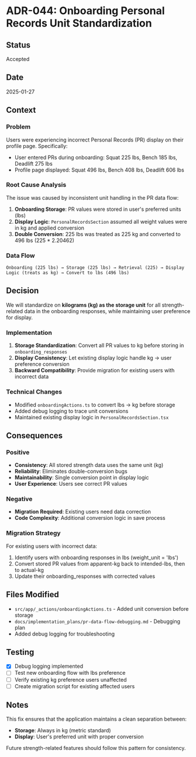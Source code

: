 # ADR-044: Onboarding Personal Records Unit Standardization

## Status
Accepted

## Date
2025-01-27

## Context

### Problem
Users were experiencing incorrect Personal Records (PR) display on their profile page. Specifically:
- User entered PRs during onboarding: Squat 225 lbs, Bench 185 lbs, Deadlift 275 lbs
- Profile page displayed: Squat 496 lbs, Bench 408 lbs, Deadlift 606 lbs

### Root Cause Analysis
The issue was caused by inconsistent unit handling in the PR data flow:

1. **Onboarding Storage**: PR values were stored in user's preferred units (lbs)
2. **Display Logic**: `PersonalRecordsSection` assumed all weight values were in kg and applied conversion
3. **Double Conversion**: 225 lbs was treated as 225 kg and converted to 496 lbs (225 * 2.20462)

### Data Flow
```
Onboarding (225 lbs) → Storage (225 lbs) → Retrieval (225) → Display Logic (treats as kg) → Convert to lbs (496 lbs)
```

## Decision

We will standardize on **kilograms (kg) as the storage unit** for all strength-related data in the onboarding responses, while maintaining user preference for display.

### Implementation
1. **Storage Standardization**: Convert all PR values to kg before storing in `onboarding_responses`
2. **Display Consistency**: Let existing display logic handle kg → user preference conversion
3. **Backward Compatibility**: Provide migration for existing users with incorrect data

### Technical Changes
- Modified `onboardingActions.ts` to convert lbs → kg before storage
- Added debug logging to trace unit conversions
- Maintained existing display logic in `PersonalRecordsSection.tsx`

## Consequences

### Positive
- **Consistency**: All stored strength data uses the same unit (kg)
- **Reliability**: Eliminates double-conversion bugs
- **Maintainability**: Single conversion point in display logic
- **User Experience**: Users see correct PR values

### Negative
- **Migration Required**: Existing users need data correction
- **Code Complexity**: Additional conversion logic in save process

### Migration Strategy
For existing users with incorrect data:
1. Identify users with onboarding responses in lbs (weight_unit = 'lbs')
2. Convert stored PR values from apparent-kg back to intended-lbs, then to actual-kg
3. Update their onboarding_responses with corrected values

## Files Modified
- `src/app/_actions/onboardingActions.ts` - Added unit conversion before storage
- `docs/implementation_plans/pr-data-flow-debugging.md` - Debugging plan
- Added debug logging for troubleshooting

## Testing
- [x] Debug logging implemented
- [ ] Test new onboarding flow with lbs preference
- [ ] Verify existing kg preference users unaffected
- [ ] Create migration script for existing affected users

## Notes
This fix ensures that the application maintains a clean separation between:
- **Storage**: Always in kg (metric standard)
- **Display**: User's preferred unit with proper conversion

Future strength-related features should follow this pattern for consistency. 